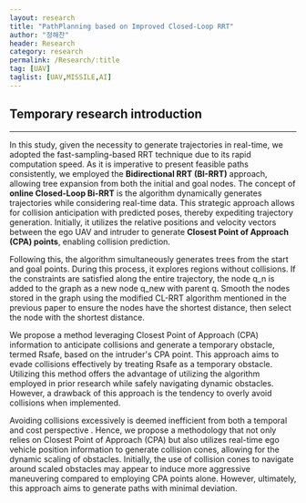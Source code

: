 ```yaml
---
layout: research
title: "PathPlanning based on Improved Closed-Loop RRT"
author: "정해찬"
header: Research 
category: research 
permalink: /Research/:title 
tag: [UAV]
taglist: [UAV,MISSILE,AI]
---
```


## Temporary research introduction

---

In this study, given the necessity to generate trajectories in real-time, we adopted the fast-sampling-based RRT technique due to its rapid computation speed. As it is imperative to present feasible paths consistently, we employed the **Bidirectional RRT (BI-RRT)** approach, allowing tree expansion from both the initial and goal nodes. The concept of **online Closed-Loop Bi-RRT** is the algorithm dynamically generates trajectories while considering real-time data. This strategic approach allows for collision anticipation with predicted poses, thereby expediting trajectory generation.  Initially, it utilizes the relative positions and velocity vectors between the ego UAV and intruder to generate **Closest Point of Approach (CPA) points**, enabling collision prediction.   

Following this, the algorithm simultaneously generates trees from the start and goal points. During this process, it explores regions without collisions. If the constraints are satisfied along the entire trajectory, the node q_n is added to the graph as a new node q_new with parent q. Smooth the nodes stored in the graph using the modified CL-RRT algorithm mentioned in the previous paper to ensure the nodes have the shortest distance, then select the node with the shortest distance.

We propose a method leveraging Closest Point of Approach (CPA) information to anticipate collisions and generate a temporary obstacle, termed Rsafe, based on the intruder's CPA point. This approach aims to evade collisions effectively by treating Rsafe as a temporary obstacle. Utilizing this method offers the advantage of utilizing the algorithm employed in prior research while safely navigating dynamic obstacles. However, a drawback of this approach is the tendency to overly avoid collisions when implemented. 

Avoiding collisions excessively is deemed inefficient from both a temporal and cost perspective . Hence, we propose a methodology that not only relies on Closest Point of Approach (CPA) but also utilizes real-time ego vehicle position information to generate collision cones, allowing for the dynamic scaling of obstacles. Initially, the use of collision cones to navigate around scaled obstacles may appear to induce more aggressive maneuvering compared to employing CPA points alone. However, ultimately, this approach aims to generate paths with minimal deviation.